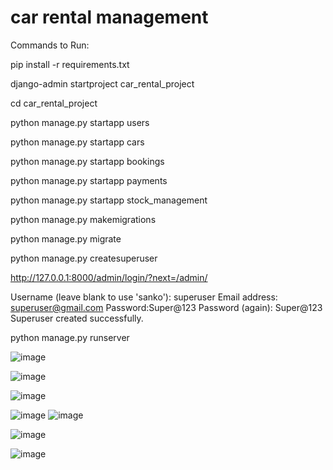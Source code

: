 # car rental management
 
Commands to Run:

pip install -r requirements.txt


django-admin startproject car_rental_project

cd car_rental_project

python manage.py startapp users

python manage.py startapp cars

python manage.py startapp bookings

python manage.py startapp payments

python manage.py startapp stock_management

python manage.py makemigrations

python manage.py migrate

python manage.py createsuperuser




http://127.0.0.1:8000/admin/login/?next=/admin/

Username (leave blank to use 'sanko'): superuser
Email address: superuser@gmail.com
Password:Super@123
Password (again): Super@123
Superuser created successfully.




python manage.py runserver

![image](https://github.com/user-attachments/assets/340c7c8c-c301-4193-991a-445eb83eeced)

![image](https://github.com/user-attachments/assets/52912686-9140-41c1-a10b-9136f71a0900)

![image](https://github.com/user-attachments/assets/077233d2-d2cd-4de6-b3f6-835b64f95bb5)

![image](https://github.com/user-attachments/assets/5df4196a-a184-47cf-a1eb-337bf95683e9)
![image](https://github.com/user-attachments/assets/c79cfa26-e0d5-439b-a985-73506d67e043)

![image](https://github.com/user-attachments/assets/1b407440-eafd-45a1-ba8b-262638d5eb3a)

![image](https://github.com/user-attachments/assets/11f1075c-b6fa-4d44-a1d0-976f35a5eb9d)









